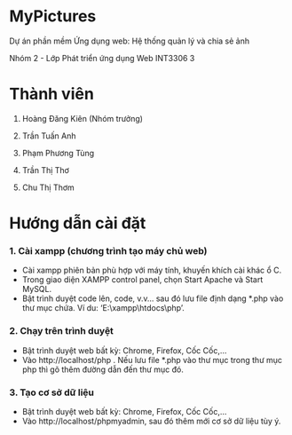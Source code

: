 # MyPictures
Dự án phần mềm Ứng dụng web: Hệ thống quản lý và chia sẻ ảnh

Nhóm 2 - Lớp Phát triển ứng dụng Web INT3306 3

# Thành viên
1. Hoàng Đăng Kiên (Nhóm trưởng)

2. Trần Tuấn Anh

3. Phạm Phương Tùng

4. Trần Thị Thơ

5. Chu Thị Thơm 

# Hướng dẫn cài đặt
### 1. Cài xampp (chương trình tạo máy chủ web)

* Cài xampp phiên bản phù hợp với máy tính, khuyến khích cài khác ổ C.
* Trong giao diện XAMPP control panel, chọn Start Apache và Start MySQL.
* Bật trình duyệt code lên, code, v.v… sau đó lưu file định dạng *.php vào thư mục chứa. Ví du: ‘E:\xampp\htdocs\php’.

### 2. Chạy trên trình duyệt
* Bật trình duyệt web bất kỳ: Chrome, Firefox, Cốc Cốc,…
* Vào http://localhost/php . Nếu lưu file *.php vào thư mục trong thư mục php thì gõ thêm đường dẫn đến thư mục đó.

### 3. Tạo cơ sở dữ liệu
* Bật trình duyệt web bất kỳ: Chrome, Firefox, Cốc Cốc,…
* Vào http://localhost/phpmyadmin, sau đó thêm mới cơ sở dữ liệu tùy ý. 
